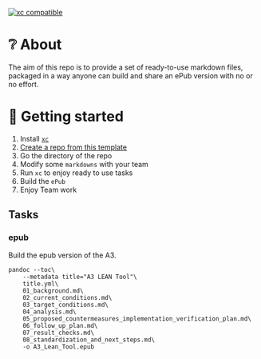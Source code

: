 [![xc compatible](https://xcfile.dev/badge.svg)](https://xcfile.dev)

# ❔ About

The aim of this repo is to provide a set of ready-to-use markdown files, packaged in a way
anyone can build and share an ePub version with no or no effort.

# 🚀 Getting started

1. Install [`xc`](https://xcfile.dev/getting-started/#installation)
2. [Create a repo from this template](https://docs.github.com/en/repositories/creating-and-managing-repositories/creating-a-repository-from-a-template)
3. Go the directory of the repo
4. Modify some `markdowns` with your team
5. Run `xc` to enjoy ready to use tasks
6. Build the `ePub`
7. Enjoy Team work

## Tasks

### epub
Build the epub version of the A3.

```shell
pandoc --toc\
    --metadata title="A3 LEAN Tool"\
    title.yml\
    01_background.md\
    02_current_conditions.md\
    03_target_conditions.md\
    04_analysis.md\
    05_proposed_countermeasures_implementation_verification_plan.md\
    06_follow_up_plan.md\
    07_result_checks.md\
    08_standardization_and_next_steps.md\
    -o A3_Lean_Tool.epub
```

